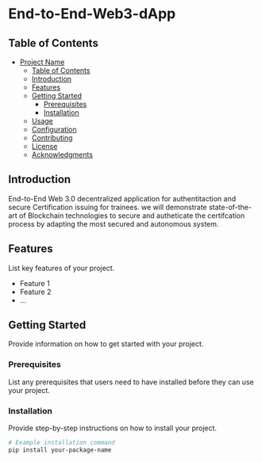# End-to-End-Web3-dApp

  

## Table of Contents

- [Project Name](#project-name)
  - [Table of Contents](#table-of-contents)
  - [Introduction](#introduction)
  - [Features](#features)
  - [Getting Started](#getting-started)
    - [Prerequisites](#prerequisites)
    - [Installation](#installation)
  - [Usage](#usage)
  - [Configuration](#configuration)
  - [Contributing](#contributing)
  - [License](#license)
  - [Acknowledgments](#acknowledgments)

## Introduction

End-to-End Web 3.0 decentralized application for authentitaction and secure Certification issuing for trainees. we will demonstrate state-of-the-art of Blockchain technologies to secure and autheticate the certifcation process by adapting the most secured and autonomous system.

## Features

List key features of your project.

- Feature 1
- Feature 2
- ...

## Getting Started

Provide information on how to get started with your project.

### Prerequisites

List any prerequisites that users need to have installed before they can use your project.

### Installation

Provide step-by-step instructions on how to install your project.

```bash
# Example installation command
pip install your-package-name
